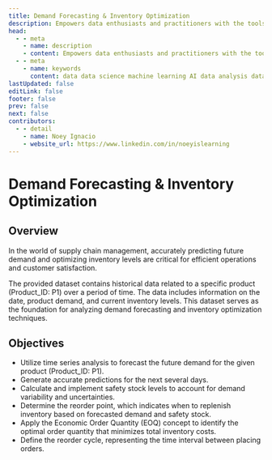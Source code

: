 ```yaml
---
title: Demand Forecasting & Inventory Optimization
description: Empowers data enthusiasts and practitioners with the tools and knowledge to unlock the potential of data.
head:
  - - meta
    - name: description
    - content: Empowers data enthusiasts and practitioners with the tools and knowledge to unlock the potential of data.
  - - meta
    - name: keywords
      content: data data science machine learning AI data analysis data-driven data enthusiasts data practitioners
lastUpdated: false
editLink: false
footer: false
prev: false
next: false
contributors:
  - - detail
    - name: Noey Ignacio
    - website_url: https://www.linkedin.com/in/noeyislearning
---
```


# Demand Forecasting & Inventory Optimization

<DownloadBadge githubURL=""></DownloadBadge>

## Overview

In the world of supply chain management, accurately predicting future demand and optimizing inventory levels are critical for efficient operations and customer satisfaction.

The provided dataset contains historical data related to a specific product (Product_ID: P1) over a period of time. The data includes information on the date, product demand, and current inventory levels. This dataset serves as the foundation for analyzing demand forecasting and inventory optimization techniques.

## Objectives

- Utilize time series analysis to forecast the future demand for the given product (Product_ID: P1).
- Generate accurate predictions for the next several days.
- Calculate and implement safety stock levels to account for demand variability and uncertainties.
- Determine the reorder point, which indicates when to replenish inventory based on forecasted demand and safety stock.
- Apply the Economic Order Quantity (EOQ) concept to identify the optimal order quantity that minimizes total inventory costs.
- Define the reorder cycle, representing the time interval between placing orders.
